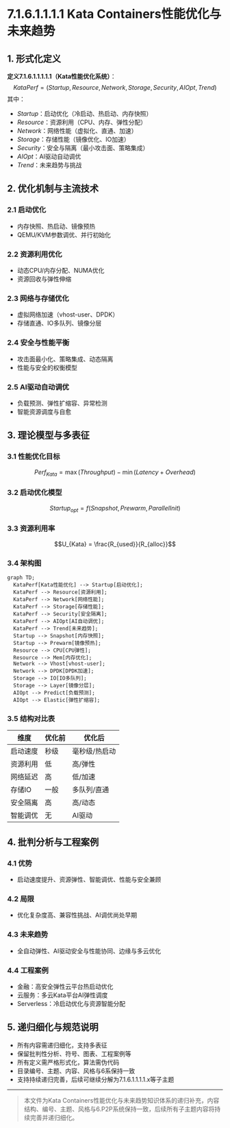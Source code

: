 # 7.1.6.1.1.1.1 Kata Containers性能优化与未来趋势

## 1. 形式化定义

**定义7.1.6.1.1.1.1.1（Kata性能优化系统）**：
$$
KataPerf = (Startup, Resource, Network, Storage, Security, AIOpt, Trend)
$$
其中：

- $Startup$：启动优化（冷启动、热启动、内存快照）
- $Resource$：资源利用（CPU、内存、弹性分配）
- $Network$：网络性能（虚拟化、直通、加速）
- $Storage$：存储性能（镜像优化、IO加速）
- $Security$：安全与隔离（最小攻击面、策略集成）
- $AIOpt$：AI驱动自动调优
- $Trend$：未来趋势与挑战

## 2. 优化机制与主流技术

### 2.1 启动优化

- 内存快照、热启动、镜像预热
- QEMU/KVM参数调优、并行初始化

### 2.2 资源利用优化

- 动态CPU/内存分配、NUMA优化
- 资源回收与弹性伸缩

### 2.3 网络与存储优化

- 虚拟网络加速（vhost-user、DPDK）
- 存储直通、IO多队列、镜像分层

### 2.4 安全与性能平衡

- 攻击面最小化、策略集成、动态隔离
- 性能与安全的权衡模型

### 2.5 AI驱动自动调优

- 负载预测、弹性扩缩容、异常检测
- 智能资源调度与自愈

## 3. 理论模型与多表征

### 3.1 性能优化目标

$$Perf_{Kata} = \max (Throughput) - \min (Latency + Overhead)$$

### 3.2 启动优化模型

$$Startup_{opt} = f(Snapshot, Prewarm, ParallelInit)$$

### 3.3 资源利用率

$$U_{Kata} = \frac{R_{used}}{R_{alloc}}$$

### 3.4 架构图

```mermaid
graph TD;
  KataPerf[Kata性能优化] --> Startup[启动优化];
  KataPerf --> Resource[资源利用];
  KataPerf --> Network[网络性能];
  KataPerf --> Storage[存储性能];
  KataPerf --> Security[安全隔离];
  KataPerf --> AIOpt[AI自动调优];
  KataPerf --> Trend[未来趋势];
  Startup --> Snapshot[内存快照];
  Startup --> Prewarm[镜像预热];
  Resource --> CPU[CPU弹性];
  Resource --> Mem[内存优化];
  Network --> Vhost[vhost-user];
  Network --> DPDK[DPDK加速];
  Storage --> IO[IO多队列];
  Storage --> Layer[镜像分层];
  AIOpt --> Predict[负载预测];
  AIOpt --> Elastic[弹性扩缩容];
```

### 3.5 结构对比表

| 维度 | 优化前 | 优化后 |
|------|--------|--------|
| 启动速度 | 秒级 | 毫秒级/热启动 |
| 资源利用 | 低 | 高/弹性 |
| 网络延迟 | 高 | 低/加速 |
| 存储IO | 一般 | 多队列/直通 |
| 安全隔离 | 高 | 高/动态 |
| 智能调优 | 无 | AI驱动 |

## 4. 批判分析与工程案例

### 4.1 优势

- 启动速度提升、资源弹性、智能调优、性能与安全兼顾

### 4.2 局限

- 优化复杂度高、兼容性挑战、AI调优尚处早期

### 4.3 未来趋势

- 全自动弹性、AI驱动安全与性能协同、边缘与多云优化

### 4.4 工程案例

- 金融：高安全弹性云平台热启动优化
- 云服务：多云Kata平台AI弹性调度
- Serverless：冷启动优化与资源智能分配

## 5. 递归细化与规范说明

- 所有内容需递归细化，支持多表征
- 保留批判性分析、符号、图表、工程案例等
- 所有定义需严格形式化，算法需伪代码
- 目录编号、主题、内容、风格与6系保持一致
- 支持持续递归完善，后续可继续分解为7.1.6.1.1.1.1.x等子主题

---
> 本文件为Kata Containers性能优化与未来趋势知识体系的递归补充，内容结构、编号、主题、风格与6.P2P系统保持一致，后续所有子主题内容将持续完善并递归细化。
